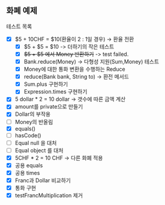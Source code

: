 화폐 예제
----------------

테스트 목록
- [x] $5 + 10CHF = $10(환율이 2 : 1일 경우) ->  환율 전환
  - [x] $5 + $5 = $10 -> 더하기의 작은 테스트
  - [x] ~~$5 + $5 에서 Money 반환하기~~ -> test failed.
  - [x] Bank.reduce(Money) -> 다형성 지원(Sum,Money) 테스트
  - [x] Money에 대한 통화 변환을 수행하는 Reduce
  - [x] reduce(Bank bank, String to) -> 환전 메서드
  - [x] Sum.plus 구현하기
  - [x] Expression.times 구현하기
- [x] 5 dollar * 2 = 10 dollar -> 갯수에 따른 금액 계산
- [x] amount를 private으로 만들기
- [x] Dollar의 부작용
- [ ] Money의 반올림 
- [x] equals()
- [ ] hasCode()
- [ ] Equal null 을 대처
- [ ] Equal object 를 대처
- [x] 5CHF * 2 = 10 CHF -> 다른 화폐 적용
- [x] 공용 equals
- [x] 공용 times
- [x] Franc과 Dollar 비교하기
- [x] 통화 구현
- [x] testFrancMultiplication 제거